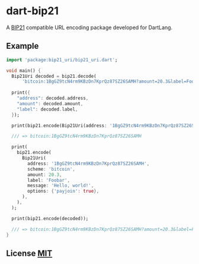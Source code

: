 # dart-bip21

A [BIP21](https://github.com/bitcoin/bips/blob/master/bip-0021.mediawiki) compatible URL encoding package developed for DartLang.

## Example

``` dart
import 'package:bip21_uri/bip21_uri.dart';

void main() {
  Bip21Uri decoded = bip21.decode(
      'bitcoin:1BgGZ9tcN4rm9KBzDn7KprQz87SZ26SAMH?amount=20.3&label=Foobar');
      
  print({
    "address": decoded.address,
    "amount": decoded.amount,
    "label": decoded.label,
  });

  print(bip21.encode(Bip21Uri(address: '1BgGZ9tcN4rm9KBzDn7KprQz87SZ26SAMH')));

  /// => bitcoin:1BgGZ9tcN4rm9KBzDn7KprQz87SZ26SAMH

  print(
    bip21.encode(
      Bip21Uri(
        address: '1BgGZ9tcN4rm9KBzDn7KprQz87SZ26SAMH',
        scheme: 'bitcoin',
        amount: 20.3,
        label: 'Foobar',
        message: 'Hello, world!',
        options: {'payjoin': true},
      ),
    ),
  );

  print(bip21.encode(decoded));

  /// => bitcoin:1BgGZ9tcN4rm9KBzDn7KprQz87SZ26SAMH?amount=20.3&label=Foobar&message=Hello%2C+world%21&payjoin=true
}

```


## License [MIT](LICENSE)